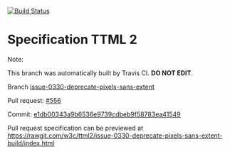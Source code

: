 [![Build Status](https://travis-ci.org/w3c/ttml2.svg?branch=issue-0330-deprecate-pixels-sans-extent)](https://travis-ci.org/w3c/ttml2)


# Specification TTML 2


Note:


This branch was automatically built by Travis CI. <b>DO NOT EDIT</b>.


 Branch [issue-0330-deprecate-pixels-sans-extent](https://github.com/w3c/ttml2/tree/issue-0330-deprecate-pixels-sans-extent)


 Pull request: [#556](https://github.com/w3c/ttml2/pull/556)


 Commit: [e1db00343a9b6536e9739cdbeb9f58783ea41549](https://github.com/w3c/ttml2/commit/e1db00343a9b6536e9739cdbeb9f58783ea41549)

Pull request specification can be previewed at https://rawgit.com/w3c/ttml2/issue-0330-deprecate-pixels-sans-extent-build/index.html



